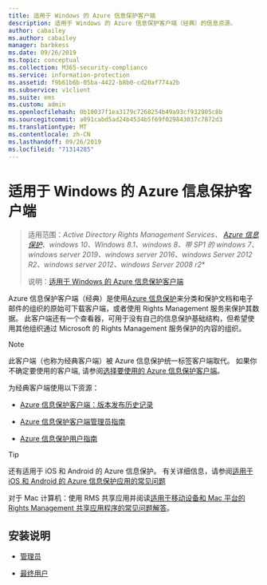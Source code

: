 ```yaml
---
title: 适用于 Windows 的 Azure 信息保护客户端
description: 适用于 Windows 的 Azure 信息保护客户端（经典）的信息资源。
author: cabailey
ms.author: cabailey
manager: barbkess
ms.date: 09/26/2019
ms.topic: conceptual
ms.collection: M365-security-compliance
ms.service: information-protection
ms.assetid: f9b61b6b-05ba-4422-b8b0-cd20af774a2b
ms.subservice: v1client
ms.suite: ems
ms.custom: admin
ms.openlocfilehash: 0b10037f1ea3179c7268254b49a93cf932905c8b
ms.sourcegitcommit: a091cabd5ad24b4534b5f69f029843037c7872d3
ms.translationtype: MT
ms.contentlocale: zh-CN
ms.lasthandoff: 09/26/2019
ms.locfileid: "71314285"
---
```

# <a name="azure-information-protection-client-for-windows"></a>适用于 Windows 的 Azure 信息保护客户端

>适用范围：*Active Directory Rights Management Services、 [Azure 信息保护](https://azure.microsoft.com/pricing/details/information-protection)、windows 10、Windows 8.1、windows 8、带 SP1 的 windows 7、windows server 2019、windows server 2016、windows Server 2012 R2、windows server 2012、windows Server 2008 r2**
>
> 说明：[适用于 Windows 的 Azure 信息保护客户端](../faqs.md#whats-the-difference-between-the-azure-information-protection-client-and-the-azure-information-protection-unified-labeling-client)

Azure 信息保护客户端（经典）是使用[Azure 信息保护](../what-is-information-protection.md)来分类和保护文档和电子邮件的组织的原始可下载客户端，或者使用 Rights Management 服务来保护其数据。 此客户端还有一个查看器，可用于没有自己的信息保护基础结构，但希望使用其他组织通过 Microsoft 的 Rights Management 服务保护的内容的组织。

> [!NOTE]
> 此客户端（也称为经典客户端）被 Azure 信息保护统一标签客户端取代。 如果你不确定要使用的客户端, 请参阅[选择要使用的 Azure 信息保护客户端](use-client.md#choose-which-azure-information-protection-client-to-use)。

为经典客户端使用以下资源：

- [Azure 信息保护客户端：版本发布历史记录](client-version-release-history.md)

- [Azure 信息保护客户端管理员指南](client-admin-guide.md)

- [Azure 信息保护用户指南](client-user-guide.md)

> [!TIP]
> 还有适用于 iOS 和 Android 的 Azure 信息保护。 有关详细信息，请参阅[适用于 iOS 和 Android 的 Azure 信息保护应用的常见问题](mobile-app-faq.md )
> 
> 对于 Mac 计算机：使用 RMS 共享应用并阅读[适用于移动设备和 Mac 平台的 Rights Management 共享应用程序的常见问题解答](https://technet.microsoft.com/dn451248)。

## <a name="install-instructions"></a>安装说明

- [管理员](client-admin-guide-install.md)

- [最终用户](install-client-app.md)

